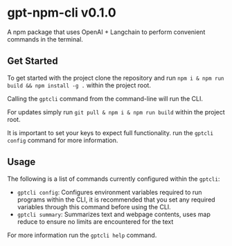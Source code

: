 # gpt-npm-cli v0.1.0

A npm package that uses OpenAI + Langchain to perform convenient commands in the terminal.

## Get Started

To get started with the project clone the repository and run `npm i & npm run build && npm install -g .` within the project root.

Calling the `gptcli` command from the command-line will run the CLI.

For updates simply run `git pull & npm i & npm run build` within the project root.

It is important to set your keys to expect full functionality. run the `gptcli config` command for more information.

## Usage

The following is a list of commands currently configured within the `gptcli`:
- `gptcli config`: Configures environment variables required to run programs within the CLI, it is recommended that you set any required variables through this command before using the CLI.
- `gptcli summary`: Summarizes text and webpage contents, uses map reduce to ensure no limits are encountered for the text 

For more information run the `gptcli help` command.
